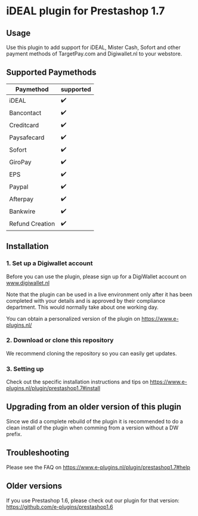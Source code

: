# iDEAL plugin for Prestashop 1.7

## Usage
Use this plugin to add support for iDEAL, Mister Cash, Sofort and other payment methods of 
TargetPay.com and Digiwallet.nl to your webstore. 

## Supported Paymethods
| Paymethod	|   supported	| 
|-------------	|---	|
| iDEAL	|:heavy_check_mark:	|
| Bancontact	|:heavy_check_mark:	|
| Creditcard	|:heavy_check_mark:	|
| Paysafecard	|:heavy_check_mark:	|
| Sofort	|:heavy_check_mark:	|
| GiroPay	|:heavy_check_mark:	|
| EPS	|:heavy_check_mark:	|
| Paypal	|:heavy_check_mark:	|
| Afterpay	|:heavy_check_mark:	|
| Bankwire	|:heavy_check_mark:	|
| Refund Creation	|:heavy_check_mark:	|

## Installation

### 1. Set up a Digiwallet account
Before you can use the plugin, please sign up for a DigiWallet account on www.digiwallet.nl

Note that the plugin can be used in a live environment only after it has been completed with your details and
is approved by their compliance department. This would normally take about one working day. 

You can obtain a personalized version of the plugin on https://www.e-plugins.nl/

### 2. Download or clone this repository

We recommend cloning the repository so you can easily get updates. 

### 3. Setting up

Check out the specific installation instructions and tips on https://www.e-plugins.nl/plugin/prestashop1.7#install

## Upgrading from an older version of this plugin

Since we did a complete rebuild of the plugin it is recommended to do a clean install of the plugin when comming from a version without a DW prefix.

## Troubleshooting

Please see the FAQ on https://www.e-plugins.nl/plugin/prestashop1.7#help

## Older versions
If you use Prestashop 1.6, please check out our plugin for that version: https://github.com/e-plugins/prestashop1.6